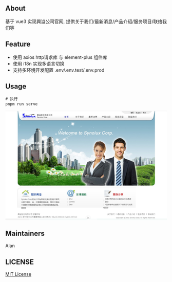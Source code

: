 ## About
基于 vue3 实现興溢公司官网, 提供关于我们/最新消息/产品介绍/服务项目/联络我们等

## Feature

* 使用 axios http请求库 与 element-plus 组件库
* 使用 i18n 实现多语言切换
* 支持多环境开发配置 .env/.env.test/.env.prod

## Usage
```
# 执行
pnpm run serve
```
![image](https://raw.githubusercontent.com/joanbabyfet/md_img/master/synolux/synolux.jpg)

## Maintainers
Alan

## LICENSE
[MIT License](https://github.com/joanbabyfet/synolux_vue3/blob/master/LICENSE)
